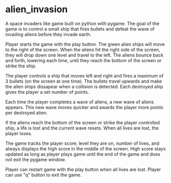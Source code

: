 # alien_invasion
A space invaders like game built on python with pygame. The goal of the game is to control a small ship that fires bullets and defeat the wave of invading aliens before they invade earth. 

Player starts the game with the play button. The green alien ships will move to the right of the screen. When the aliens hit the right
side of the screen, they will drop down one level and travel to the left. The aliens bounce back and forth, lowering each time, until they reach the bottom of the screen or strike the ship.

The player controls a ship that moves left and right and fires a maximum of 3 bullets (on the screen at one time). The bullets travel upwards and make the alien ships dissapear when a collision is detected. Each destroyed ship gives the player a set number of points. 

Each time the player completes a wave of aliens, a new wave of aliens appears. This new wave moves quicker and awards the player more points per destroyed alien.

If the aliens reach the bottom of the screen or strike the player controlled ship, a life is lost and the current wave resets. When all lives are lost, the player loses.

The game tracks the player score, level they are on, number of lives, and always displays the high score in the middle of the screen. High score stays updated as long as player plays game until the end of the game and does not exit the pygame window. 

Player can restart game with the play button when all lives are lost. Player can use "q" button to exit the game. 

